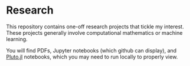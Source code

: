 # Research

This repository contains one-off research projects that tickle my interest. 
These projects generally involve computational mathematics or machine learning.

You will find PDFs, Jupyter notebooks (which github can display), and [Pluto.jl](https://plutojl.org/) notebooks, 
which you may need to run locally to properly view.

